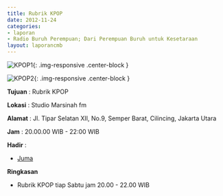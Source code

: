 ```yaml
---
title: Rubrik KPOP 
date: 2012-11-24
categories:
- laporan
- Radio Buruh Perempuan; Dari Perempuan Buruh untuk Kesetaraan
layout: laporancmb
---
```



![KPOP1](/uploads/200px-November_24_-_KPOP_1.jpg){: .img-responsive .center-block }

![KPOP2](/uploads/200px-November_24_-_KPOP_2.jpg){: .img-responsive .center-block }


**Tujuan** : Rubrik KPOP 

**Lokasi** : Studio Marsinah fm 

**Alamat** : Jl. Tipar Selatan XII, No.9, Semper Barat, Cilincing, Jakarta Utara 

**Jam** : 20.00.00 WIB - 22:00 WIB 

**Hadir** :
* [Juma](http://wiki.ciptamedia.org/wiki/Juma)

**Ringkasan**  
* Rubrik KPOP tiap Sabtu jam 20.00 - 22.00 WIB
